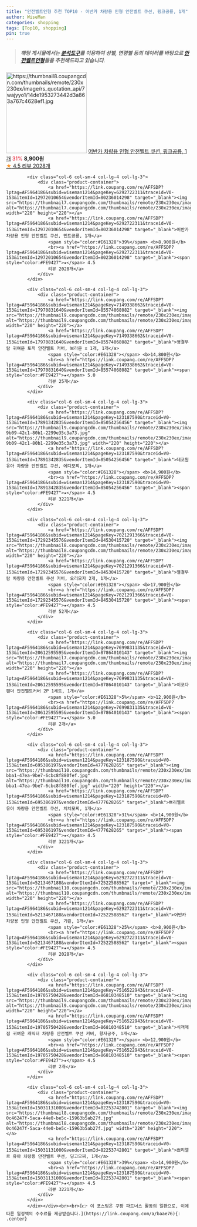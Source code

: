 ```yaml
---
title: "안전벨트인형 추천 TOP10 - 어반카 차량용 인형 안전벨트 쿠션, 핑크공룡, 1개"
author: WiseMan
categories: shopping
tags: [Top10, shopping]
pin: true
---
```


> ##### 해당 게시물에서는 [**분석도구**](https://itemscout.io/)를 이용하여 **성별**, **연령별** 등의 데이터를 바탕으로 [**안전벨트인형**](https://link.coupang.com/a/baae76)들을 추천해드리고 있습니다.
<div class="container"><div class="row">
            <div class="col-6 col-sm-4 col-lg-4 col-lg-3">
                <div class="product-container">
                    <a href="https://link.coupang.com/re/AFFSDP?lptag=AF5964186&subid=wiseman1214&pageKey=6292722311&traceid=V0-153&itemId=12972010660&vendorItemId=80236014310" target="_blank"><img src="https://thumbnail8.coupangcdn.com/thumbnails/remote/230x230ex/image/rs_quotation_api/7wajyyo1/14de1953273442d3a863a767c4628ef1.jpg" alt="https://thumbnail8.coupangcdn.com/thumbnails/remote/230x230ex/image/rs_quotation_api/7wajyyo1/14de1953273442d3a863a767c4628ef1.jpg" width="220" height="220"></a>
                    <a href="https://link.coupang.com/re/AFFSDP?lptag=AF5964186&subid=wiseman1214&pageKey=6292722311&traceid=V0-153&itemId=12972010660&vendorItemId=80236014310" target="_blank">어반카 차량용 인형 안전벨트 쿠션, 핑크공룡, 1개</a>
                    <span style="color:#E61328">31%</span> <b>8,900원</b>
                    <br><a href="https://link.coupang.com/re/AFFSDP?lptag=AF5964186&subid=wiseman1214&pageKey=6292722311&traceid=V0-153&itemId=12972010660&vendorItemId=80236014310" target="_blank"><span style="color:#FE9427">★</span> 4.5
                    리뷰 2028개</a>
                </div>
            </div>
            
            <div class="col-6 col-sm-4 col-lg-4 col-lg-3">
                <div class="product-container">
                    <a href="https://link.coupang.com/re/AFFSDP?lptag=AF5964186&subid=wiseman1214&pageKey=6292722311&traceid=V0-153&itemId=12972010654&vendorItemId=80236014298" target="_blank"><img src="https://thumbnail7.coupangcdn.com/thumbnails/remote/230x230ex/image/rs_quotation_api/oysyz4ab/01672aeaa51f4eac99313f048eb66013.jpg" alt="https://thumbnail7.coupangcdn.com/thumbnails/remote/230x230ex/image/rs_quotation_api/oysyz4ab/01672aeaa51f4eac99313f048eb66013.jpg" width="220" height="220"></a>
                    <a href="https://link.coupang.com/re/AFFSDP?lptag=AF5964186&subid=wiseman1214&pageKey=6292722311&traceid=V0-153&itemId=12972010654&vendorItemId=80236014298" target="_blank">어반카 차량용 인형 안전벨트 쿠션, 민트공룡, 1개</a>
                    <span style="color:#E61328">39%</span> <b>8,900원</b>
                    <br><a href="https://link.coupang.com/re/AFFSDP?lptag=AF5964186&subid=wiseman1214&pageKey=6292722311&traceid=V0-153&itemId=12972010654&vendorItemId=80236014298" target="_blank"><span style="color:#FE9427">★</span> 4.5
                    리뷰 2028개</a>
                </div>
            </div>
            
            <div class="col-6 col-sm-4 col-lg-4 col-lg-3">
                <div class="product-container">
                    <a href="https://link.coupang.com/re/AFFSDP?lptag=AF5964186&subid=wiseman1214&pageKey=7149338662&traceid=V0-153&itemId=17970831640&vendorItemId=85574068082" target="_blank"><img src="https://thumbnail9.coupangcdn.com/thumbnails/remote/230x230ex/image/vendor_inventory/c8b4/c297dc3bb9dfdc1b7f7299e6d125f2136dd08418d73dbf3f675f9dfafac4.jpg" alt="https://thumbnail9.coupangcdn.com/thumbnails/remote/230x230ex/image/vendor_inventory/c8b4/c297dc3bb9dfdc1b7f7299e6d125f2136dd08418d73dbf3f675f9dfafac4.jpg" width="220" height="220"></a>
                    <a href="https://link.coupang.com/re/AFFSDP?lptag=AF5964186&subid=wiseman1214&pageKey=7149338662&traceid=V0-153&itemId=17970831640&vendorItemId=85574068082" target="_blank">영결무람 귀여운 토끼 안전벨트 커버, 브라운 x 1개, 1개</a>
                    <span style="color:#E61328"></span> <b>14,800원</b>
                    <br><a href="https://link.coupang.com/re/AFFSDP?lptag=AF5964186&subid=wiseman1214&pageKey=7149338662&traceid=V0-153&itemId=17970831640&vendorItemId=85574068082" target="_blank"><span style="color:#FE9427">★</span> 5.0
                    리뷰 25개</a>
                </div>
            </div>
            
            <div class="col-6 col-sm-4 col-lg-4 col-lg-3">
                <div class="product-container">
                    <a href="https://link.coupang.com/re/AFFSDP?lptag=AF5964186&subid=wiseman1214&pageKey=123187590&traceid=V0-153&itemId=17891342835&vendorItemId=85054256456" target="_blank"><img src="https://thumbnail9.coupangcdn.com/thumbnails/remote/230x230ex/image/retail/images/2023/02/13/10/4/d96c79a0-9b09-42c1-80b1-2299e35c3a73.jpg" alt="https://thumbnail9.coupangcdn.com/thumbnails/remote/230x230ex/image/retail/images/2023/02/13/10/4/d96c79a0-9b09-42c1-80b1-2299e35c3a73.jpg" width="220" height="220"></a>
                    <a href="https://link.coupang.com/re/AFFSDP?lptag=AF5964186&subid=wiseman1214&pageKey=123187590&traceid=V0-153&itemId=17891342835&vendorItemId=85054256456" target="_blank">데코원 유아 차량용 안전벨트 쿠션, 에디모찌, 1개</a>
                    <span style="color:#E61328"></span> <b>14,900원</b>
                    <br><a href="https://link.coupang.com/re/AFFSDP?lptag=AF5964186&subid=wiseman1214&pageKey=123187590&traceid=V0-153&itemId=17891342835&vendorItemId=85054256456" target="_blank"><span style="color:#FE9427">★</span> 4.5
                    리뷰 3221개</a>
                </div>
            </div>
            
            <div class="col-6 col-sm-4 col-lg-4 col-lg-3">
                <div class="product-container">
                    <a href="https://link.coupang.com/re/AFFSDP?lptag=AF5964186&subid=wiseman1214&pageKey=7021291366&traceid=V0-153&itemId=17292345576&vendorItemId=84530415720" target="_blank"><img src="https://thumbnail8.coupangcdn.com/thumbnails/remote/230x230ex/image/vendor_inventory/c8f5/f5ac105d67d07a3d15ba03d69d8277780497906a15a3261b47bafdf9364a.jpg" alt="https://thumbnail8.coupangcdn.com/thumbnails/remote/230x230ex/image/vendor_inventory/c8f5/f5ac105d67d07a3d15ba03d69d8277780497906a15a3261b47bafdf9364a.jpg" width="220" height="220"></a>
                    <a href="https://link.coupang.com/re/AFFSDP?lptag=AF5964186&subid=wiseman1214&pageKey=7021291366&traceid=V0-153&itemId=17292345576&vendorItemId=84530415720" target="_blank">열결무람 차량용 안전벨트 쿠션 커버, 오리모자 2개, 1개</a>
                    <span style="color:#E61328"></span> <b>17,900원</b>
                    <br><a href="https://link.coupang.com/re/AFFSDP?lptag=AF5964186&subid=wiseman1214&pageKey=7021291366&traceid=V0-153&itemId=17292345576&vendorItemId=84530415720" target="_blank"><span style="color:#FE9427">★</span> 4.5
                    리뷰 52개</a>
                </div>
            </div>
            
            <div class="col-6 col-sm-4 col-lg-4 col-lg-3">
                <div class="product-container">
                    <a href="https://link.coupang.com/re/AFFSDP?lptag=AF5964186&subid=wiseman1214&pageKey=7699831135&traceid=V0-153&itemId=20612595595&vendorItemId=87864010143" target="_blank"><img src="https://thumbnail7.coupangcdn.com/thumbnails/remote/230x230ex/image/vendor_inventory/7396/7107531b35f5e6ceebbf83eb53283dcc0a94eeaf10577786c93900a3b032.png" alt="https://thumbnail7.coupangcdn.com/thumbnails/remote/230x230ex/image/vendor_inventory/7396/7107531b35f5e6ceebbf83eb53283dcc0a94eeaf10577786c93900a3b032.png" width="220" height="220"></a>
                    <a href="https://link.coupang.com/re/AFFSDP?lptag=AF5964186&subid=wiseman1214&pageKey=7699831135&traceid=V0-153&itemId=20612595595&vendorItemId=87864010143" target="_blank">이코다 팬더 안전벨트커버 2P 1세트, 1개</a>
                    <span style="color:#E61328">5%</span> <b>12,900원</b>
                    <br><a href="https://link.coupang.com/re/AFFSDP?lptag=AF5964186&subid=wiseman1214&pageKey=7699831135&traceid=V0-153&itemId=20612595595&vendorItemId=87864010143" target="_blank"><span style="color:#FE9427">★</span> 5.0
                    리뷰 2개</a>
                </div>
            </div>
            
            <div class="col-6 col-sm-4 col-lg-4 col-lg-3">
                <div class="product-container">
                    <a href="https://link.coupang.com/re/AFFSDP?lptag=AF5964186&subid=wiseman1214&pageKey=123187590&traceid=V0-153&itemId=695386197&vendorItemId=4777628265" target="_blank"><img src="https://thumbnail10.coupangcdn.com/thumbnails/remote/230x230ex/image/retail/images/2019/05/15/12/4/3f360e9d-bba1-47ea-9be7-6cbc8f880fef.jpg" alt="https://thumbnail10.coupangcdn.com/thumbnails/remote/230x230ex/image/retail/images/2019/05/15/12/4/3f360e9d-bba1-47ea-9be7-6cbc8f880fef.jpg" width="220" height="220"></a>
                    <a href="https://link.coupang.com/re/AFFSDP?lptag=AF5964186&subid=wiseman1214&pageKey=123187590&traceid=V0-153&itemId=695386197&vendorItemId=4777628265" target="_blank">쁘리엘르 유아 차량용 안전벨트 쿠션, 치치모찌, 1개</a>
                    <span style="color:#E61328">31%</span> <b>14,900원</b>
                    <br><a href="https://link.coupang.com/re/AFFSDP?lptag=AF5964186&subid=wiseman1214&pageKey=123187590&traceid=V0-153&itemId=695386197&vendorItemId=4777628265" target="_blank"><span style="color:#FE9427">★</span> 4.5
                    리뷰 3221개</a>
                </div>
            </div>
            
            <div class="col-6 col-sm-4 col-lg-4 col-lg-3">
                <div class="product-container">
                    <a href="https://link.coupang.com/re/AFFSDP?lptag=AF5964186&subid=wiseman1214&pageKey=6292722311&traceid=V0-153&itemId=5213467188&vendorItemId=72522588562" target="_blank"><img src="https://thumbnail10.coupangcdn.com/thumbnails/remote/230x230ex/image/rs_quotation_api/8578/4f15c18508192b6b7a0b01a067b454ea92c61aa18dd0b415f11baa03c5e4.jpg" alt="https://thumbnail10.coupangcdn.com/thumbnails/remote/230x230ex/image/rs_quotation_api/8578/4f15c18508192b6b7a0b01a067b454ea92c61aa18dd0b415f11baa03c5e4.jpg" width="220" height="220"></a>
                    <a href="https://link.coupang.com/re/AFFSDP?lptag=AF5964186&subid=wiseman1214&pageKey=6292722311&traceid=V0-153&itemId=5213467188&vendorItemId=72522588562" target="_blank">어반카 차량용 인형 안전벨트 쿠션, 기린, 1개</a>
                    <span style="color:#E61328">25%</span> <b>8,900원</b>
                    <br><a href="https://link.coupang.com/re/AFFSDP?lptag=AF5964186&subid=wiseman1214&pageKey=6292722311&traceid=V0-153&itemId=5213467188&vendorItemId=72522588562" target="_blank"><span style="color:#FE9427">★</span> 4.5
                    리뷰 2028개</a>
                </div>
            </div>
            
            <div class="col-6 col-sm-4 col-lg-4 col-lg-3">
                <div class="product-container">
                    <a href="https://link.coupang.com/re/AFFSDP?lptag=AF5964186&subid=wiseman1214&pageKey=7516522943&traceid=V0-153&itemId=19705750428&vendorItemId=86810348510" target="_blank"><img src="https://thumbnail9.coupangcdn.com/thumbnails/remote/230x230ex/image/vendor_inventory/a64a/534e5af1249dd1d0d6c30457283bea8f35bbdd5207c4d7e68744862c9f53.jpg" alt="https://thumbnail9.coupangcdn.com/thumbnails/remote/230x230ex/image/vendor_inventory/a64a/534e5af1249dd1d0d6c30457283bea8f35bbdd5207c4d7e68744862c9f53.jpg" width="220" height="220"></a>
                    <a href="https://link.coupang.com/re/AFFSDP?lptag=AF5964186&subid=wiseman1214&pageKey=7516522943&traceid=V0-153&itemId=19705750428&vendorItemId=86810348510" target="_blank">식객매점 귀여운 캐릭터 차량용 안전벨트 쿠션 커버, 왕자공주, 1개</a>
                    <span style="color:#E61328"></span> <b>12,900원</b>
                    <br><a href="https://link.coupang.com/re/AFFSDP?lptag=AF5964186&subid=wiseman1214&pageKey=7516522943&traceid=V0-153&itemId=19705750428&vendorItemId=86810348510" target="_blank"><span style="color:#FE9427">★</span> 4.5
                    리뷰 2개</a>
                </div>
            </div>
            
            <div class="col-6 col-sm-4 col-lg-4 col-lg-3">
                <div class="product-container">
                    <a href="https://link.coupang.com/re/AFFSDP?lptag=AF5964186&subid=wiseman1214&pageKey=123187590&traceid=V0-153&itemId=15031131000&vendorItemId=82253742801" target="_blank"><img src="https://thumbnail8.coupangcdn.com/thumbnails/remote/230x230ex/image/retail/images/3875827855989366-0c46247f-5aca-44e0-be5c-15963b5ab27f.jpg" alt="https://thumbnail8.coupangcdn.com/thumbnails/remote/230x230ex/image/retail/images/3875827855989366-0c46247f-5aca-44e0-be5c-15963b5ab27f.jpg" width="220" height="220"></a>
                    <a href="https://link.coupang.com/re/AFFSDP?lptag=AF5964186&subid=wiseman1214&pageKey=123187590&traceid=V0-153&itemId=15031131000&vendorItemId=82253742801" target="_blank">쁘리엘르 유아 차량용 안전벨트 쿠션, 딩고모찌, 1개</a>
                    <span style="color:#E61328">39%</span> <b>14,900원</b>
                    <br><a href="https://link.coupang.com/re/AFFSDP?lptag=AF5964186&subid=wiseman1214&pageKey=123187590&traceid=V0-153&itemId=15031131000&vendorItemId=82253742801" target="_blank"><span style="color:#FE9427">★</span> 4.5
                    리뷰 3221개</a>
                </div>
            </div>
            </div></div><br><br>[👉 이 포스팅은 쿠팡 파트너스 활동의 일환으로, 이에 따른 일정액의 수수료를 제공받습니다.](https://link.coupang.com/a/baae76){: .center}